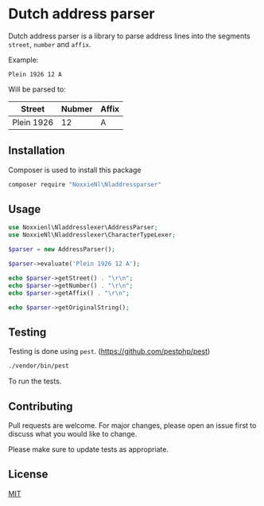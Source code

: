 # Dutch address parser

Dutch address parser is a library to parse address lines into the segments `street`, `number` and `affix`.

Example:

`Plein 1926 12 A`

Will be parsed to:

|Street|Nubmer|Affix|
|--|---|--|
|Plein 1926|12|A

## Installation

Composer is used to install this package

```bash
composer require "NoxxieNl\Nladdressparser"
```

## Usage

```php
use Noxxienl\Nladdresslexer\AddressParser;
use NoxxieNl\Nladdresslexer\CharacterTypeLexer;

$parser = new AddressParser();

$parser->evaluate('Plein 1926 12 A');

echo $parser->getStreet() . "\r\n";
echo $parser->getNumber() . "\r\n";
echo $parser->getAffix() . "\r\n";

echo $parser->getOriginalString();
```

## Testing

Testing is done using `pest`. (https://github.com/pestphp/pest)

```bash
./vendor/bin/pest
```

To run the tests.

## Contributing
Pull requests are welcome. For major changes, please open an issue first to discuss what you would like to change.

Please make sure to update tests as appropriate.

## License
[MIT](https://choosealicense.com/licenses/mit/)